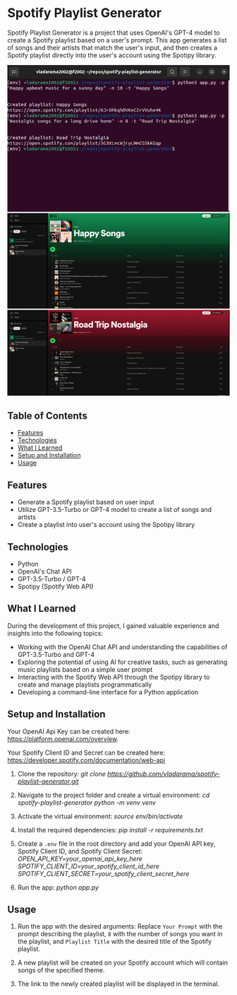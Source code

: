 # Spotify Playlist Generator

Spotify Playlist Generator is a project that uses OpenAI's GPT-4 model to create a Spotify playlist based on a user's prompt. This app generates a list of songs and their artists that match the user's input, and then creates a Spotify playlist directly into the user's account using the Spotipy library.

![User Input](./sc/terminal-sc.png)
![Happy Songs Playlist](./sc/happy-songs.png)
![Road Trip Songs Playlist](./sc/road-trip.png)

## Table of Contents
- [Features](#features)
- [Technologies](#technologies)
- [What I Learned](#what-i-learned)
- [Setup and Installation](#setup-and-installation)
- [Usage](#usage)

## Features
* Generate a Spotify playlist based on user input
* Utilize GPT-3.5-Turbo or GPT-4 model to create a list of songs and artists
* Create a playlist into user's account using the Spotipy library

## Technologies
* Python
* OpenAI's Chat API
* GPT-3.5-Turbo / GPT-4
* Spotipy (Spotify Web API)

## What I Learned
During the development of this project, I gained valuable experience and insights into the following topics:
* Working with the OpenAI Chat API and understanding the capabilities of GPT-3.5-Turbo and GPT-4
* Exploring the potential of using AI for creative tasks, such as generating music playlists based on a simple user prompt
* Interacting with the Spotify Web API through the Spotipy library to create and manage playlists programmatically
* Developing a command-line interface for a Python application

## Setup and Installation

Your OpenAI Api Key can be created here: https://platform.openai.com/overview.

Your Spotify Client ID and Secret can be created here: https://developer.spotify.com/documentation/web-api

1. Clone the repository:
*git clone https://github.com/vladarama/spotify-playlist-generator.git*

2. Navigate to the project folder and create a virtual environment:
*cd spotify-playlist-generator*
*python -m venv venv*

3. Activate the virtual environment:
*source env/bin/activate*

4. Install the required dependencies:
*pip install -r requirements.txt*

5. Create a `.env` file in the root directory and add your OpenAI API key, Spotify Client ID, and Spotify Client Secret:
*OPEN_API_KEY=your_openai_api_key_here*
*SPOTIFY_CLIENT_ID=your_spotify_client_id_here* 
*SPOTIFY_CLIENT_SECRET=your_spotify_client_secret_here*

6. Run the app:
*python app.py*


## Usage
1. Run the app with the desired arguments:
Replace `Your Prompt` with the prompt describing the playlist, `8` with the number of songs you want in the playlist, and `Playlist Title` with the desired title of the Spotify playlist.

2. A new playlist will be created on your Spotify account which will contain songs of the specified theme.

3. The link to the newly created playlist will be displayed in the terminal.
